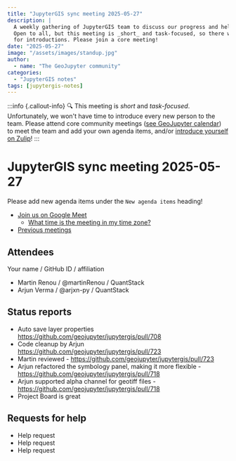 ```yaml
---
title: "JupyterGIS sync meeting 2025-05-27"
description: |
  A weekly gathering of JupyterGIS team to discuss our progress and help each other out.
  Open to all, but this meeting is _short_ and task-focused, so there will not be time
  for introductions. Please join a core meeting!
date: "2025-05-27"
image: "/assets/images/standup.jpg"
author:
  - name: "The GeoJupyter community"
categories:
  - "JupyterGIS notes"
tags: [jupytergis-notes]
---
```


:::info {.callout-info}
:mag: This meeting is _short_ and _task-focused_. Unfortunately, we won't have time to
introduce every new person to the team. Please attend core community meetings ([see
GeoJupyter calendar](https://geojupyter.org/calendar)) to meet the team and add your own
agenda items, and/or
[introduce yourself on Zulip](https://jupyter.zulipchat.com/#narrow/channel/471314-geojupyter/topic/Welcome)!
:::

# JupyterGIS sync meeting 2025-05-27

Please add new agenda items under the `New agenda items` heading!

- [Join us on Google Meet](https://meet.google.com/zhk-vygf-gke)
  - [What time is the meeting in my time zone?](https://dateful.com/convert/utc?t=4pm)
- [Previous meetings](https://geojupyter.org/blog/#category=JupyterGIS%20notes)


## Attendees

Your name / GitHub ID / affiliation

* Martin Renou / @martinRenou / QuantStack
* Arjun Verma / @arjxn-py / QuantStack


## Status reports

* Auto save layer properties https://github.com/geojupyter/jupytergis/pull/708
* Code cleanup by Arjun https://github.com/geojupyter/jupytergis/pull/723
* Martin reviewed - https://github.com/geojupyter/jupytergis/pull/723
* Arjun refactored the symbology panel, making it more flexible - https://github.com/geojupyter/jupytergis/pull/718
* Arjun supported alpha channel for geotiff files - https://github.com/geojupyter/jupytergis/pull/718
* Project Board is great

## Requests for help

* Help request
* Help request
* Help request
